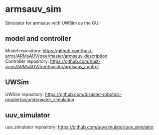 # armsauv_sim  
Simulator for armsauv with UWSim as the GUI  

## model and controller  
Model repository: https://github.com/hust-arms/ARMsAUV/tree/master/armsauv_description    
Controller repository: https://github.com/hust-arms/ARMsAUV/tree/master/armsauv_control    

## UWSim
UWSim repository: https://github.com/disaster-robotics-proalertas/underwater_simulation  

## uuv_simulator  
uuv_simulator repository: https://github.com/uuvsimulator/uuv_simulator  
